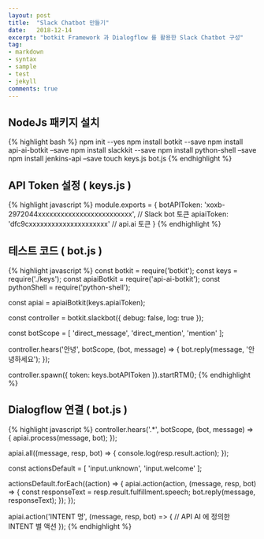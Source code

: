 ```yaml
---
layout: post
title:  "Slack Chatbot 만들기"
date:   2018-12-14
excerpt: "botkit Framework 과 Dialogflow 를 활용한 Slack Chatbot 구성"
tag:
- markdown 
- syntax
- sample
- test
- jekyll
comments: true
---
```


## NodeJs 패키지 설치
{% highlight bash %}
npm init --yes
npm install botkit --save
npm install api-ai-botkit –save
npm install slackkit --save
npm install python-shell –save
npm install jenkins-api –save
touch keys.js bot.js
{% endhighlight %}

## API Token 설정 ( keys.js )
{% highlight javascript %}
module.exports = {
        botAPIToken:    'xoxb-2972044xxxxxxxxxxxxxxxxxxxxxxxxx',     // Slack bot 토큰
        apiaiToken:     'dfc9cxxxxxxxxxxxxxxxxxxxxx'                 // api.ai 토큰
}
{% endhighlight %}

## 테스트 코드 ( bot.js )
{% highlight javascript %}
const botkit = require('botkit');
const keys = require('./keys');
const apiaiBotkit = require('api-ai-botkit');
const pythonShell = require('python-shell');

const apiai = apiaiBotkit(keys.apiaiToken);

const controller = botkit.slackbot({
        debug: false,
        log: true
});

const botScope = [
        'direct_message',
        'direct_mention',
        'mention'
];

controller.hears('안녕', botScope, (bot, message) => {
      bot.reply(message, '안녕하세요');
});

controller.spawn({
        token: keys.botAPIToken
}).startRTM();
{% endhighlight %}

## Dialogflow 연결 ( bot.js )
{% highlight javascript %}
controller.hears('.*', botScope, (bot, message) => {
        apiai.process(message, bot);
});

apiai.all((message, resp, bot) => {
        console.log(resp.result.action);
});

const actionsDefault = [
        'input.unknown',
        'input.welcome'
];

actionsDefault.forEach((action) => {
        apiai.action(action, (message, resp, bot) => {
                const responseText = resp.result.fulfillment.speech;
                bot.reply(message, responseText);
        });
});

apiai.action('INTENT 명', (message, resp, bot) => {
  // API AI 에 정의한 INTENT 별 액션
});
{% endhighlight %}

